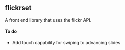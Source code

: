 ## flickrset

A front end library that uses the flickr API.

#### To do

- Add touch capability for swiping to advancing slides